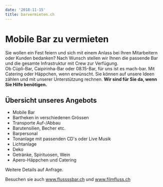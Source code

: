 ```yaml
---
date: '2018-11-15'
title: barvermieten.ch
---
```

# Mobile Bar zu vermieten

Sie wollen ein Fest feiern und sich mit einem Anlass bei Ihren Mitarbeitern oder Kunden bedanken? Nach Wunsch stellen wir Ihnen die passende Bar und die gesamte Infrastruktur mit Crew zur Verfügung.<br>Ob Cüpli-Bar, Caipirinha-Bar oder 08.15-Bar, für uns ist es mach-bar. Mit Catering oder Häppchen, wenn erwünscht. Sie können auf unsere Ideen zählen und mit unserer Unterstützung rechnen. <b>Wir sind für Sie da, wenn Sie Hilfe benötigen.</b>

## Übersicht unseres Angebots

* Mobile Bar
* Bartheken in verschiedenen Grössen
* Transporte Auf-/Abbau
* Barutensilien, Becher etc.
* Barpersonal
* Tonanlage mit passenden CD's oder Live Musik
* Lichtanlage
* Deko
* Getränke, Spirituosen, Wein
* Apero-Häppchen und Catering

Weitere Details auf Anfrage.

Besuchen sie auch <a href="http://www.flussssbar.ch">www.flussssbar.ch</a> und <a href="http://www.filmfluss.ch">www.filmfluss.ch</a>
